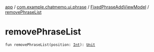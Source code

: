 [app](../../index.md) / [com.example.chatmemo.ui.phrase](../index.md) / [FixedPhraseAddViewModel](index.md) / [removePhraseList](./remove-phrase-list.md)

# removePhraseList

`fun removePhraseList(position: `[`Int`](https://kotlinlang.org/api/latest/jvm/stdlib/kotlin/-int/index.html)`): `[`Unit`](https://kotlinlang.org/api/latest/jvm/stdlib/kotlin/-unit/index.html)